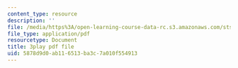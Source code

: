 ```yaml
---
content_type: resource
description: ''
file: /media/https%3A/open-learning-course-data-rc.s3.amazonaws.com/sts-081-innovation-systems-for-science-technology-energy-manufacturing-and-health-spring-2017/5878d9d0ab116513ba3c7a010f554913_n0QLcw-CHmk.pdf
file_type: application/pdf
resourcetype: Document
title: 3play pdf file
uid: 5878d9d0-ab11-6513-ba3c-7a010f554913
---
```

